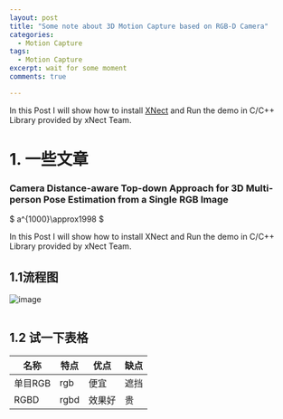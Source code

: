 ```yaml
---
layout: post
title: "Some note about 3D Motion Capture based on RGB-D Camera"
categories:
  - Motion Capture
tags:
  - Motion Capture
excerpt: wait for some moment
comments: true

---
```


In this Post I will show how to install [XNect](https://gvv.mpi-inf.mpg.de/projects/XNect/) and Run the demo in C/C++ Library provided by xNect Team.   

# 1. 一些文章

### Camera Distance-aware Top-down Approach for 3D Multi-person Pose Estimation from a Single RGB Image

$ a^{1000}\approx1998 $



In this Post I will show how to install XNect and Run the demo in C/C++ Library provided by xNect Team.    

## 1.1流程图

![image](https://wangchenjun521.github.io/assets/images/nvidia_info.jpg)

<img title="" src="https://wangchenjun521.github.io/assets/images/test.png" alt="" data-align="inline">

## 1.2 试一下表格

| 名称    | 特点   | 优点  | 缺点 |
| ----- | ---- | --- | ------------------------------ |
| 单目RGB | rgb  | 便宜  | 遮挡                             |
| RGBD  | rgbd | 效果好 | 贵                              |


